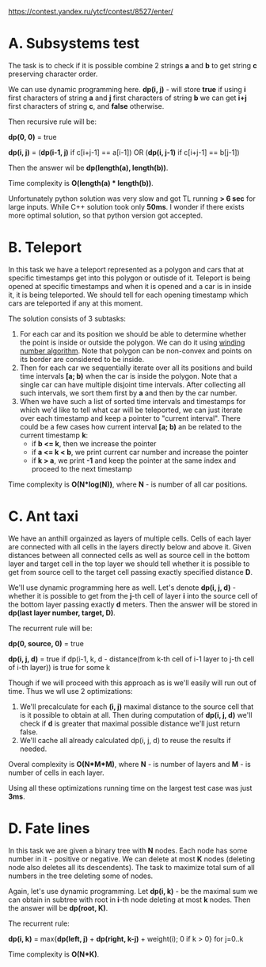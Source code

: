 https://contest.yandex.ru/ytcf/contest/8527/enter/

# A. Subsystems test

The task is to check if it is possible combine 2 strings **a** and **b** to get string **c** preserving character order.

We can use dynamic programming here. **dp(i, j)** - will store **true** if using **i** first characters of string **a** and **j** first characters of string **b** we can get **i+j** first characters of string **c**, and **false** otherwise.

Then recursive rule will be:

**dp(0, 0)** = true

**dp(i, j)** = (**dp(i-1, j)** if c[i+j-1] == a[i-1]) OR (**dp(i, j-1)** if c[i+j-1] == b[j-1])

Then the answer wil be **dp(length(a), length(b))**.

Time complexity is **O(length(a) * length(b))**. 

Unfortunately python solution was very slow and got TL running **> 6 sec** for large inputs. While C++ solution took only **50ms**. I wonder if there exists more optimal solution, so that python version got accepted.

# B. Teleport

In this task we have a teleport represented as a polygon and cars that at specific timestamps get into this polygon or outisde of it. Teleport is being opened at specific timestamps and when it is opened and a car is in inside it, it is being teleported. We should tell for each opening timestamp which cars are teleported if any at this moment.

The solution consists of 3 subtasks:

1. For each car and its position we should be able to determine whether the point is inside or outside the polygon. We can do it using [winding number algorithm](https://codeforces.com/blog/entry/48868). Note that polygon can be non-convex and points on its border are considered to be inside.
2. Then for each car we sequentially iterate over all its positions and build time intervals **[a; b)** when the car is inside the polygon. Note that a single car can have multiple disjoint time intervals. After collecting all such intervals, we sort them first by **a** and then by the car number.
3. When we have such a list of sorted time intervals and timestamps for which we'd like to tell what car will be teleported, we can just iterate over each timestamp and keep a pointer to "current interval". There could be a few cases how current interval **[a; b)** an be related to the current timestamp **k**:
   - if **b <= k**, then we increase the pointer
   - if **a <= k < b**, we print current car number and increase the pointer
   - if **k > a**, we print **-1** and keep the pointer at the same index and proceed to the next timestamp

Time complexity is **O(N*log(N))**, where **N** - is number of all car positions.

# C. Ant taxi

We have an anthill orgainzed as layers of multiple cells. Cells of each layer are connected with all cells in the layers directly below and above it. Given distances between all connected cells as well as source cell in the bottom layer and target cell in the top layer we should tell whether it is possible to get from source cell to the target cell passing exactly specified distance **D**.

We'll use dynamic programming here as well. Let's denote **dp(i, j, d)** - whether it is possible to get from the **j**-th cell of layer **i** into the source cell of the bottom layer passing exactly **d** meters. Then the answer will be stored in **dp(last layer number, target, D)**.

The recurrent rule will be:

**dp(0, source, 0)** = true

**dp(i, j, d)** = true if dp(i-1, k, d - distance(from k-th cell of i-1 layer to j-th cell of i-th layer)) is true for some k

Though if we will proceed with this approach as is we'll easily will run out of time. Thus we wll use 2 optimizations:

1. We'll precalculate for each **(i, j)** maximal distance to the source cell that is it possible to obtain at all. Then during computation of **dp(i, j, d)** we'll check if **d** is greater that maximal possible distance we'll just return false.
2. We'll cache all already calculated dp(i, j, d) to reuse the results if needed.

Overal complexity is **O(N\*M\*M)**, where **N** - is number of layers and **M** - is number of cells in each layer.

Using all these optimizations running time on the largest test case was just **3ms**.

# D. Fate lines

In this task we are given a binary tree with **N** nodes. Each node has some number in it - positive or negative. We can delete at most **K** nodes (deleting node also deletes all its descendents). The task to maximize total sum of all numbers in the tree deleting some of nodes.

Again, let's use dynamic programming. Let **dp(i, k)** - be the maximal sum we can obtain in subtree with root in **i**-th node deleting at most **k** nodes. Then the answer will be **dp(root, K)**.

The recurrent rule:

**dp(i, k)** = max{**dp(left, j)** + **dp(right, k-j)** + weight(i); 0 if k > 0} for j=0..k

Time complexity is **O(N*K)**.